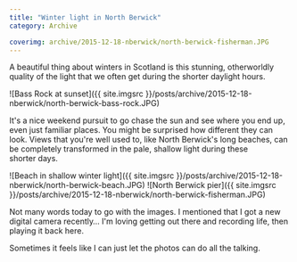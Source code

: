 ```yaml
---
title: "Winter light in North Berwick"
category: Archive

coverimg: archive/2015-12-18-nberwick/north-berwick-fisherman.JPG
---
```


A beautiful thing about winters in Scotland is this stunning, otherworldly quality of the light that we often get during the shorter daylight hours.

![Bass Rock at sunset]({{ site.imgsrc }}/posts/archive/2015-12-18-nberwick/north-berwick-bass-rock.JPG)

It's a nice weekend pursuit to go chase the sun and see where you end up, even just familiar places. You might be surprised how different they can look. Views that you're well used to, like North Berwick's long beaches, can be completely transformed in the pale, shallow light during these shorter days.

![Beach in shallow winter light]({{ site.imgsrc }}/posts/archive/2015-12-18-nberwick/north-berwick-beach.JPG)
![North Berwick pier]({{ site.imgsrc }}/posts/archive/2015-12-18-nberwick/north-berwick-fisherman.JPG)

Not many words today to go with the images. I mentioned that I got a new digital camera recently… I'm loving getting out there and recording life, then playing it back here. 

Sometimes it feels like I can just let the photos can do all the talking.